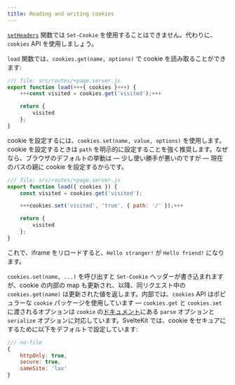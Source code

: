 ```yaml
---
title: Reading and writing cookies
---
```


[`setHeaders`](headers) 関数では `Set-Cookie` を使用することはできません。代わりに、`cookies` API を使用しましょう。

`load` 関数では、`cookies.get(name, options)` で cookie を読み取ることができます:

```js
/// file: src/routes/+page.server.js
export function load(+++{ cookies }+++) {
	+++const visited = cookies.get('visited');+++

	return {
		visited
	};
}
```

cookie を設定するには、`cookies.set(name, value, options)` を使用します。cookie を設定するときは `path` を明示的に設定することを強く推奨します。なぜなら、ブラウザのデフォルトの挙動は — 少し使い勝手が悪いのですが — 現在のパスの親に cookie を設定するからです。

```js
/// file: src/routes/+page.server.js
export function load({ cookies }) {
	const visited = cookies.get('visited');

	+++cookies.set('visited', 'true', { path: '/' });+++

	return {
		visited
	};
}
```

これで、iframe をリロードすると、`Hello stranger!` が `Hello friend!` になります。

`cookies.set(name, ...)` を呼び出すと `Set-Cookie` ヘッダーが書き込まれますが、cookie の内部の map も更新され、以降、同リクエスト中の `cookies.get(name)` は更新された値を返します。内部では、`cookies` API はポピュラーな `cookie` パッケージを使用しています — `cookies.get` と `cookies.set` に渡されるオプションは `cookie` の[ドキュメント](https://github.com/jshttp/cookie#api)にある `parse` オプションと `serialize` オプションに対応しています。SvelteKit では、cookie をセキュアにするために以下をデフォルトで設定しています:

```js
/// no-file
{
	httpOnly: true,
	secure: true,
	sameSite: 'lax'
}
```
